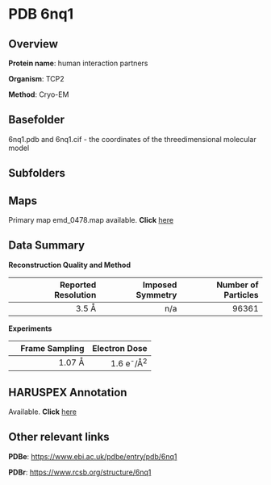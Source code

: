 # PDB 6nq1

## Overview

**Protein name**: human interaction partners

**Organism**: TCP2

**Method**: Cryo-EM



## Basefolder

6nq1.pdb and 6nq1.cif - the coordinates of the threedimensional molecular model

## Subfolders









## Maps

Primary map emd_0478.map available. **Click** [here](http://ftp.wwpdb.org/pub/emdb/structures/EMD-0478/map/) 

## Data Summary
**Reconstruction Quality and Method**

|   | Reported Resolution | Imposed Symmetry | Number of Particles |
|---|-------------:|----------------:|--------------:|
|   |3.5 Å|n/a|96361|

**Experiments**

|   | Frame Sampling | Electron Dose |
|---|-------------:|----------------:|
|   |1.07 Å|1.6 e<sup>-</sup>/Å<sup>2</sup>|

## HARUSPEX Annotation

Available. **Click** [here](https://zenodo.org/record/3820219)

## Other relevant links 
**PDBe**:  https://www.ebi.ac.uk/pdbe/entry/pdb/6nq1
 
**PDBr**: https://www.rcsb.org/structure/6nq1 
